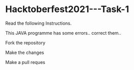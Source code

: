 # Hacktoberfest2021---Task-1

Read the following Instructions.

This JAVA programme has some errors.. correct them..

Fork the repository 

Make the changes 

Make a pull reques
